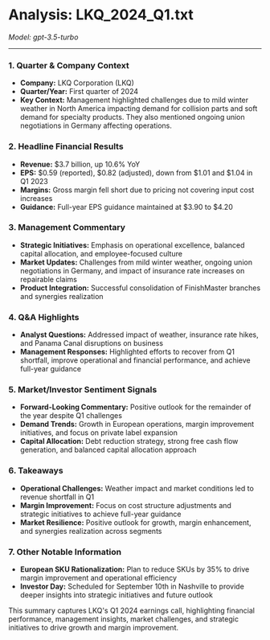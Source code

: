 # Analysis: LKQ_2024_Q1.txt

*Model: gpt-3.5-turbo*

---

### 1. Quarter & Company Context
- **Company:** LKQ Corporation (LKQ)
- **Quarter/Year:** First quarter of 2024
- **Key Context:** Management highlighted challenges due to mild winter weather in North America impacting demand for collision parts and soft demand for specialty products. They also mentioned ongoing union negotiations in Germany affecting operations.

### 2. Headline Financial Results
- **Revenue:** $3.7 billion, up 10.6% YoY
- **EPS:** $0.59 (reported), $0.82 (adjusted), down from $1.01 and $1.04 in Q1 2023
- **Margins:** Gross margin fell short due to pricing not covering input cost increases
- **Guidance:** Full-year EPS guidance maintained at $3.90 to $4.20

### 3. Management Commentary
- **Strategic Initiatives:** Emphasis on operational excellence, balanced capital allocation, and employee-focused culture
- **Market Updates:** Challenges from mild winter weather, ongoing union negotiations in Germany, and impact of insurance rate increases on repairable claims
- **Product Integration:** Successful consolidation of FinishMaster branches and synergies realization

### 4. Q&A Highlights
- **Analyst Questions:** Addressed impact of weather, insurance rate hikes, and Panama Canal disruptions on business
- **Management Responses:** Highlighted efforts to recover from Q1 shortfall, improve operational and financial performance, and achieve full-year guidance

### 5. Market/Investor Sentiment Signals
- **Forward-Looking Commentary:** Positive outlook for the remainder of the year despite Q1 challenges
- **Demand Trends:** Growth in European operations, margin improvement initiatives, and focus on private label expansion
- **Capital Allocation:** Debt reduction strategy, strong free cash flow generation, and balanced capital allocation approach

### 6. Takeaways
- **Operational Challenges:** Weather impact and market conditions led to revenue shortfall in Q1
- **Margin Improvement:** Focus on cost structure adjustments and strategic initiatives to achieve full-year guidance
- **Market Resilience:** Positive outlook for growth, margin enhancement, and synergies realization across segments

### 7. Other Notable Information
- **European SKU Rationalization:** Plan to reduce SKUs by 35% to drive margin improvement and operational efficiency
- **Investor Day:** Scheduled for September 10th in Nashville to provide deeper insights into strategic initiatives and future outlook

This summary captures LKQ's Q1 2024 earnings call, highlighting financial performance, management insights, market challenges, and strategic initiatives to drive growth and margin improvement.